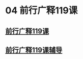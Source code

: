 # 04 前行广释119课

## [前行广释119课](https://huidengchanxiu.net/refs/qxgs/qxgs-11jlzl#前行广释第119课)

## [前行广释119课辅导](https://huidengchanxiu.net/refs/qxgs/fudao/qxgsfd-11jlzl#前行广释第119课辅导)
